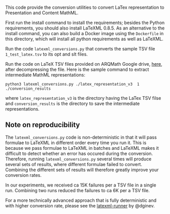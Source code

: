 This code provide the conversion utilities to convert LaTex representation to Presentation and Content MathML.

First run the install command to install the requirements; besides the Python requirements, you should also install LaTeXML 0.8.5.
As an alternative to the install command, you can also build a Docker image using the `Dockerfile` in this directory, which will install all python requirements as well as LaTeXML.

Run the code `latexml_conversions.py` that converts the sample TSV file `1_test_latex.tsv` to its opt and slt files.

Run the code on LaTeX TSV files provided on ARQMath Google drive, [here](https://drive.google.com/drive/u/1/folders/1o0JnMlyCtNCnW4cq7xwh_btr7qM36mZz), after decompressing the file.
Here is the sample command to extract intermediate MathML representations:
```
python3 latexml_conversions.py ./latex_representation_v3  1 ./conversion_results
```
where `latex_representation_v3` is the directory having the LaTex TSV filse and `conversion_results` is the directory to save the intermediate representations.

## Note on reproducibility

The `latexml_conversions.py` code is non-deterministic in that it will pass formulae to LaTeXML in different order every time you run it.
This is because we pass formulae to LaTeXML in batches and LaTeXML makes it difficult to detect whether an error has occured during the conversion.
Therefore, running `latexml_conversions.py` several times will produce several sets of results, where different formulae failed to convert.
Combining the different sets of results will therefore greatly improve your conversion rates.

In our experiments, we received ca 15K failures per a TSV file in a single run. Combining two runs reduced the failures to ca 6K per a TSV file.

For a more technically advanced approach that is fully deterministic and with higher conversion rate, please see the [latexml-runner](https://github.com/dginev/latexml-runner/releases/tag/0.1.1) by @dginev.
